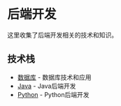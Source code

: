 # 后端开发

这里收集了后端开发相关的技术和知识。

## 技术栈

- [数据库](./database/) - 数据库技术和应用
- [Java](./java/) - Java后端开发
- [Python](./python/) - Python后端开发

